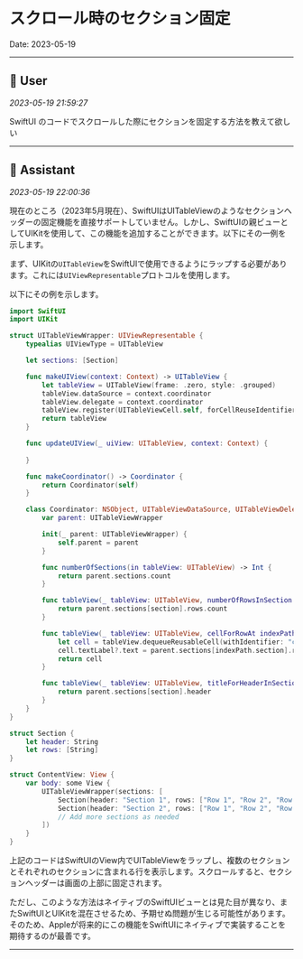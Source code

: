 # スクロール時のセクション固定

Date: 2023-05-19

---

## 👤 User
*2023-05-19 21:59:27*

SwiftUI のコードでスクロールした際にセクションを固定する方法を教えて欲しい

---

## 🤖 Assistant
*2023-05-19 22:00:36*

現在のところ（2023年5月現在）、SwiftUIはUITableViewのようなセクションヘッダーの固定機能を直接サポートしていません。しかし、SwiftUIの親ビューとしてUIKitを使用して、この機能を追加することができます。以下にその一例を示します。

まず、UIKitの`UITableView`をSwiftUIで使用できるようにラップする必要があります。これには`UIViewRepresentable`プロトコルを使用します。

以下にその例を示します。

```swift
import SwiftUI
import UIKit

struct UITableViewWrapper: UIViewRepresentable {
    typealias UIViewType = UITableView

    let sections: [Section]

    func makeUIView(context: Context) -> UITableView {
        let tableView = UITableView(frame: .zero, style: .grouped)
        tableView.dataSource = context.coordinator
        tableView.delegate = context.coordinator
        tableView.register(UITableViewCell.self, forCellReuseIdentifier: "cell")
        return tableView
    }

    func updateUIView(_ uiView: UITableView, context: Context) {
        
    }

    func makeCoordinator() -> Coordinator {
        return Coordinator(self)
    }

    class Coordinator: NSObject, UITableViewDataSource, UITableViewDelegate {
        var parent: UITableViewWrapper

        init(_ parent: UITableViewWrapper) {
            self.parent = parent
        }

        func numberOfSections(in tableView: UITableView) -> Int {
            return parent.sections.count
        }

        func tableView(_ tableView: UITableView, numberOfRowsInSection section: Int) -> Int {
            return parent.sections[section].rows.count
        }

        func tableView(_ tableView: UITableView, cellForRowAt indexPath: IndexPath) -> UITableViewCell {
            let cell = tableView.dequeueReusableCell(withIdentifier: "cell", for: indexPath)
            cell.textLabel?.text = parent.sections[indexPath.section].rows[indexPath.row]
            return cell
        }

        func tableView(_ tableView: UITableView, titleForHeaderInSection section: Int) -> String? {
            return parent.sections[section].header
        }
    }
}

struct Section {
    let header: String
    let rows: [String]
}

struct ContentView: View {
    var body: some View {
        UITableViewWrapper(sections: [
            Section(header: "Section 1", rows: ["Row 1", "Row 2", "Row 3"]),
            Section(header: "Section 2", rows: ["Row 1", "Row 2", "Row 3"]),
            // Add more sections as needed
        ])
    }
}
```

上記のコードはSwiftUIのView内でUITableViewをラップし、複数のセクションとそれぞれのセクションに含まれる行を表示します。スクロールすると、セクションヘッダーは画面の上部に固定されます。

ただし、このような方法はネイティブのSwiftUIビューとは見た目が異なり、またSwiftUIとUIKitを混在させるため、予期せぬ問題が生じる可能性があります。そのため、Appleが将来的にこの機能をSwiftUIにネイティブで実装することを期待するのが最善です。

---
